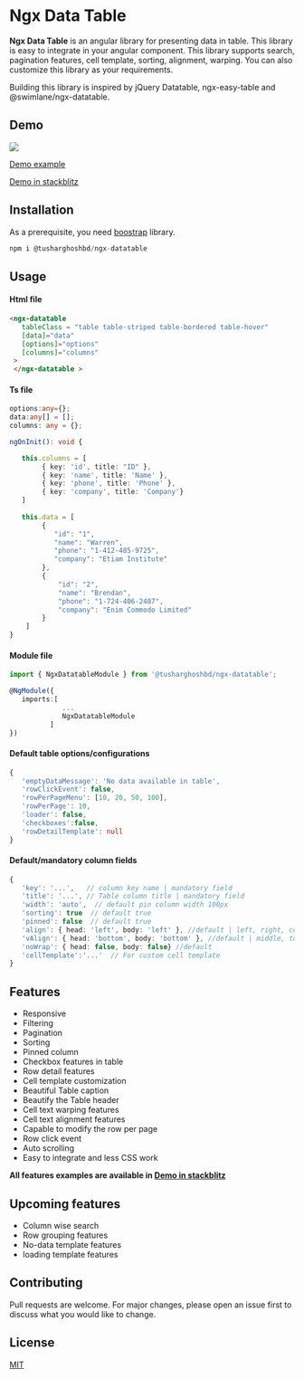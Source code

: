 # Ngx Data Table

**Ngx Data Table** is an angular library for presenting data in table. This library is easy to integrate in your angular component. This library supports search, pagination features, cell template, sorting, alignment, warping. You can also customize this library as your requirements.

Building this library is inspired by jQuery Datatable, ngx-easy-table and @swimlane/ngx-datatable.


## Demo
![](https://media2.giphy.com/media/U6eXMuh4OSAiuSsmiF/200.gif)


[Demo example](https://tusharghoshbd.github.io/ngx-datatable/#)

[Demo in stackblitz](https://stackblitz.com/edit/ngx-datatable-angular?file=src/app/app.component.ts)

## Installation

As a prerequisite, you need [boostrap](https://getbootstrap.com/) library.

```ts
npm i @tusharghoshbd/ngx-datatable
```



## Usage

#### Html file
```html
<ngx-datatable 
   tableClass = "table table-striped table-bordered table-hover"
   [data]="data"
   [options]="options" 
   [columns]="columns"
 >
 </ngx-datatable >
```

#### Ts file
```ts
options:any={};
data:any[] = [];
columns: any = {};

ngOnInit(): void {

   this.columns = [
        { key: 'id', title: "ID" },
        { key: 'name', title: 'Name' },
        { key: 'phone', title: 'Phone' },
        { key: 'company', title: 'Company'}
   ]
  
   this.data = [
        {
           "id": "1",
           "name": "Warren",
           "phone": "1-412-485-9725",
           "company": "Etiam Institute"
        },
        {
            "id": "2",
            "name": "Brendan",
            "phone": "1-724-406-2487",
            "company": "Enim Commodo Limited"
        }
    ]
}
```

#### Module file
```ts
import { NgxDatatableModule } from '@tusharghoshbd/ngx-datatable';

@NgModule({
   imports:[ 
             ... 
             NgxDatatableModule 
          ]
})
```


#### Default table options/configurations
```ts
{
   'emptyDataMessage': 'No data available in table',
   'rowClickEvent': false,
   'rowPerPageMenu': [10, 20, 50, 100],
   'rowPerPage': 10,
   'loader': false,
   'checkboxes':false,
   'rowDetailTemplate': null
}
```
#### Default/mandatory column fields
```ts
{
   'key': '...',   // column key name | mandatory field 
   'title': '...', // Table column title | mandatory field
   'width': 'auto',  // default pin column width 100px 
   'sorting': true  // default true
   'pinned': false  // default true
   'align': { head: 'left', body: 'left' }, //default | left, right, center  
   'vAlign': { head: 'bottom', body: 'bottom' }, //default | middle, top, bottom
   'noWrap': { head: false, body: false} //default
   'cellTemplate':'...'  // For custom cell template
}
```

## Features
* Responsive
* Filtering
* Pagination
* Sorting
* Pinned column
* Checkbox features in table
* Row detail features
* Cell template customization
* Beautiful Table caption
* Beautify the Table header
* Cell text warping features
* Cell text alignment features
* Capable to modify the row per page
* Row click event
* Auto scrolling
* Easy to integrate and less CSS work


**All features examples are available in 
[Demo in stackblitz](https://stackblitz.com/edit/ngx-datatable-angular?file=src/app/app.component.ts)** 

## Upcoming features
* Column wise search
* Row grouping features
* No-data template features
* loading template features


## Contributing
Pull requests are welcome. For major changes, please open an issue first to discuss what you would like to change.



## License
[MIT](https://choosealicense.com/licenses/mit/)